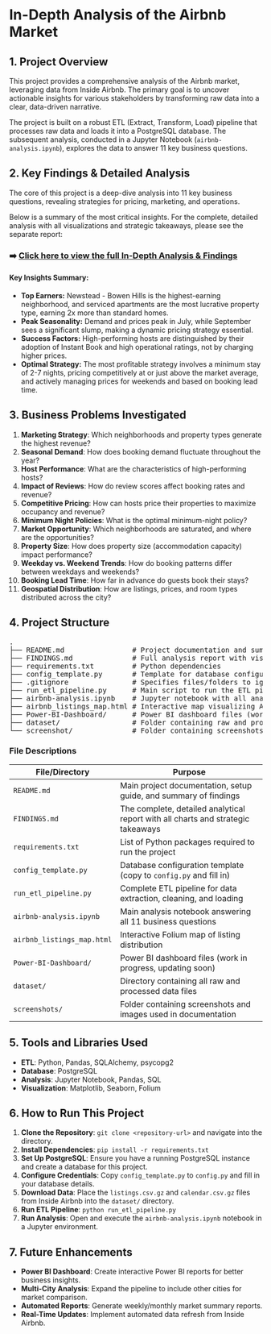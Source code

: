 # In-Depth Analysis of the Airbnb Market

## 1. Project Overview

This project provides a comprehensive analysis of the Airbnb market, leveraging data from Inside Airbnb. The primary goal is to uncover actionable insights for various stakeholders by transforming raw data into a clear, data-driven narrative.

The project is built on a robust ETL (Extract, Transform, Load) pipeline that processes raw data and loads it into a PostgreSQL database. The subsequent analysis, conducted in a Jupyter Notebook (`airbnb-analysis.ipynb`), explores the data to answer 11 key business questions.

## 2. Key Findings & Detailed Analysis

The core of this project is a deep-dive analysis into 11 key business questions, revealing strategies for pricing, marketing, and operations.

Below is a summary of the most critical insights. For the complete, detailed analysis with all visualizations and strategic takeaways, please see the separate report:

### ➡️ **[Click here to view the full In-Depth Analysis & Findings](FINDINGS.md)**

#### Key Insights Summary:
*   **Top Earners:** Newstead - Bowen Hills is the highest-earning neighborhood, and serviced apartments are the most lucrative property type, earning 2x more than standard homes.
*   **Peak Seasonality:** Demand and prices peak in July, while September sees a significant slump, making a dynamic pricing strategy essential.
*   **Success Factors:** High-performing hosts are distinguished by their adoption of Instant Book and high operational ratings, not by charging higher prices.
*   **Optimal Strategy:** The most profitable strategy involves a minimum stay of 2-7 nights, pricing competitively at or just above the market average, and actively managing prices for weekends and based on booking lead time.

## 3. Business Problems Investigated

1.  **Marketing Strategy**: Which neighborhoods and property types generate the highest revenue?
2.  **Seasonal Demand**: How does booking demand fluctuate throughout the year?
3.  **Host Performance**: What are the characteristics of high-performing hosts?
4.  **Impact of Reviews**: How do review scores affect booking rates and revenue?
5.  **Competitive Pricing**: How can hosts price their properties to maximize occupancy and revenue?
6.  **Minimum Night Policies**: What is the optimal minimum-night policy?
7.  **Market Opportunity**: Which neighborhoods are saturated, and where are the opportunities?
8.  **Property Size**: How does property size (accommodation capacity) impact performance?
9.  **Weekday vs. Weekend Trends**: How do booking patterns differ between weekdays and weekends?
10. **Booking Lead Time**: How far in advance do guests book their stays?
11. **Geospatial Distribution**: How are listings, prices, and room types distributed across the city?

## 4. Project Structure

<pre>
.
├── README.md                # Project documentation and summary of findings
├── FINDINGS.md              # Full analysis report with visualizations
├── requirements.txt         # Python dependencies
├── config_template.py       # Template for database configuration (copy and rename to config.py)
├── .gitignore               # Specifies files/folders to ignore in version control
├── run_etl_pipeline.py      # Main script to run the ETL pipeline
├── airbnb-analysis.ipynb    # Jupyter notebook with all analysis and answers to business questions
├── airbnb_listings_map.html # Interactive map visualizing Airbnb listings
├── Power-BI-Dashboard/      # Power BI dashboard files (work in progress)
├── dataset/                 # Folder containing raw and processed data files
└── screenshot/              # Folder containing screenshots and images used in documentation
</pre>

### File Descriptions

| File/Directory              | Purpose                                                                 |
|-----------------------------|-------------------------------------------------------------------------|
| `README.md`                 | Main project documentation, setup guide, and summary of findings        |
| `FINDINGS.md`               | The complete, detailed analytical report with all charts and strategic takeaways |
| `requirements.txt`          | List of Python packages required to run the project                     |
| `config_template.py`        | Database configuration template (copy to `config.py` and fill in)       |
| `run_etl_pipeline.py`       | Complete ETL pipeline for data extraction, cleaning, and loading        |
| `airbnb-analysis.ipynb`     | Main analysis notebook answering all 11 business questions              |
| `airbnb_listings_map.html`  | Interactive Folium map of listing distribution                          |
| `Power-BI-Dashboard/`       | Power BI dashboard files (work in progress, updating soon)              |
| `dataset/`                  | Directory containing all raw and processed data files                   |
| `screenshots/`              | Folder containing screenshots and images used in documentation          |


## 5. Tools and Libraries Used

*   **ETL**: Python, Pandas, SQLAlchemy, psycopg2
*   **Database**: PostgreSQL
*   **Analysis**: Jupyter Notebook, Pandas, SQL
*   **Visualization**: Matplotlib, Seaborn, Folium

## 6. How to Run This Project

1.  **Clone the Repository**: `git clone <repository-url>` and navigate into the directory.
2.  **Install Dependencies**: `pip install -r requirements.txt`
3.  **Set Up PostgreSQL**: Ensure you have a running PostgreSQL instance and create a database for this project.
4.  **Configure Credentials**: Copy `config_template.py` to `config.py` and fill in your database details.
5.  **Download Data**: Place the `listings.csv.gz` and `calendar.csv.gz` files from Inside Airbnb into the `dataset/` directory.
6.  **Run ETL Pipeline**: `python run_etl_pipeline.py`
7.  **Run Analysis**: Open and execute the `airbnb-analysis.ipynb` notebook in a Jupyter environment.

## 7. Future Enhancements

- **Power BI Dashboard**: Create interactive Power BI reports for better business insights.
- **Multi-City Analysis**: Expand the pipeline to include other cities for market comparison.
- **Automated Reports**: Generate weekly/monthly market summary reports.
- **Real-Time Updates**: Implement automated data refresh from Inside Airbnb.